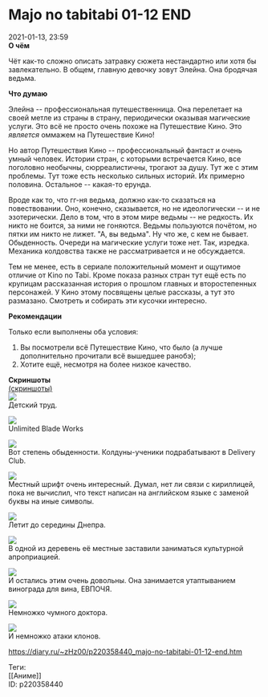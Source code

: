 Majo no tabitabi 01-12 END
===========================

   
 2021-01-13, 23:59   
   **О чём**    
   
 Чёт как-то сложно описать затравку сюжета нестандартно или хотя бы завлекательно. В общем, главную девочку зовут Элейна. Она бродячая ведьма.   
   
  **Что думаю**    
   
 Элейна -- профессиональная путешественница. Она перелетает на своей метле из страны в страну, периодически оказывая магические услуги. Это всё не просто очень похоже на Путешествие Кино. Это  *является*  оммажем на Путешествие Кино!   
   
 Но автор Путешествия Кино -- профессиональный фантаст и очень умный человек. Истории стран, с которыми встречается Кино, все поголовно необычны, сюрреалистичны, трогают за душу. Тут же с этим проблемы. Тут тоже есть несколько сильных историй. Их примерно половина. Остальное -- какая-то ерунда.   
   
 Вроде как то, что гг-ня ведьма, должно как-то сказаться на повествовании. Оно, конечно, сказывается, но не идеологически -- и не эзотерически. Дело в том, что в этом мире ведьмы -- не редкость. Их никто не боится, за ними не гоняются. Ведьмы пользуются почётом, но пятки им никто не лижет. "А, вы ведьма". Ну что же, с кем не бывает. Обыденность. Очереди на магические услуги тоже нет. Так, изредка. Механика колдовства также не рассматривается и не обсуждается.   
   
 Тем не менее, есть в сериале положительный момент и ощутимое отличие от Kino no Tabi. Кроме показа разных стран тут ещё есть по крупицам рассказанная история о прошлом главных и второстепенных персонажей. У Кино этому посвящены целые рассказы, а тут это размазано. Смотреть и собирать эти кусочки интересно.   
   
   
  **Рекомендации**    
   
 Только если выполнены оба условия:   
 1) Вы посмотрели всё Путешествие Кино, что было (а лучше дополнительно прочитали всё вышедшее ранобэ);   
 2) Хотите ещё, несмотря на более низкое качество.   
   
   
  **Скриншоты**    
  [(скриншоты)](https://zHz00.diary.ru/p220358440.htm?index=1#linkmore220358440m1)       
  [![](https://i.imgur.com/BQGt8L5l.png)](https://i.imgur.com/BQGt8L5.png)    
 Детский труд.   
   
  [![](https://i.imgur.com/9uV6Ex5l.png)](https://i.imgur.com/9uV6Ex5.png)    
 Unlimited Blade Works   
   
  [![](https://i.imgur.com/rysFTQCl.png)](https://i.imgur.com/rysFTQC.png)    
 Вот степень обыденности. Колдуны-ученики подрабатывают в Delivery Club.   
   
  [![](https://i.imgur.com/bqDk7cfl.png)](https://i.imgur.com/bqDk7cf.png)    
 Местный шрифт очень интересный. Думал, нет ли связи с кириллицей, пока не вычислил, что текст написан на английском языке с заменой буквы на иные символы.   
   
  [![](https://i.imgur.com/f1skmNfl.png)](https://i.imgur.com/f1skmNf.png)    
 Летит до середины Днепра.   
   
  [![](https://i.imgur.com/iBtuTyQl.png)](https://i.imgur.com/iBtuTyQ.png)    
 В одной из деревень её местные заставили заниматься культурной апроприацией.   
   
  [![](https://i.imgur.com/RxlymeIl.png)](https://i.imgur.com/RxlymeI.png)    
 И остались этим очень довольны. Она занимается утаптыванием винограда для вина, ЕВПОЧЯ.   
   
  [![](https://i.imgur.com/NGulbRwl.png)](https://i.imgur.com/NGulbRw.png)    
 Немножко чумного доктора.   
   
  [![](https://i.imgur.com/8tIKw1jl.png)](https://i.imgur.com/8tIKw1j.png)    
 И немножко атаки клонов.   
      
    
 <https://diary.ru/~zHz00/p220358440_majo-no-tabitabi-01-12-end.htm>   
   
 Теги:   
 [[Аниме]]   
 ID: p220358440